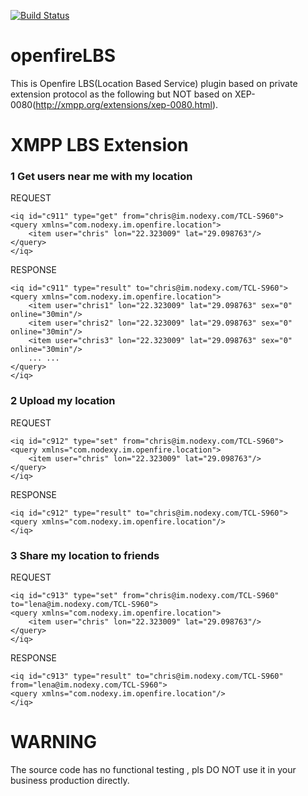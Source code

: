 [![Build Status](https://drone.io/github.com/node/openfireLBS/status.png)](https://drone.io/github.com/node/openfireLBS/latest)


openfireLBS
===========

This is Openfire LBS(Location Based Service) plugin based on private extension protocol as the following but NOT based on XEP-0080(http://xmpp.org/extensions/xep-0080.html).


XMPP LBS Extension
==

### 1 Get users near me with my location

REQUEST

    <iq id="c911" type="get" from="chris@im.nodexy.com/TCL-S960">
	<query xmlns="com.nodexy.im.openfire.location">
		<item user="chris" lon="22.323009" lat="29.098763"/>
	</query>
    </iq>

RESPONSE

    <iq id="c911" type="result" to="chris@im.nodexy.com/TCL-S960">
	<query xmlns="com.nodexy.im.openfire.location">
		<item user="chris1" lon="22.323009" lat="29.098763" sex="0" online="30min"/>
		<item user="chris2" lon="22.323009" lat="29.098763" sex="0" online="30min"/>
		<item user="chris3" lon="22.323009" lat="29.098763" sex="0" online="30min"/>
		... ...
	</query>
    </iq>
    
### 2 Upload my location 

REQUEST

    <iq id="c912" type="set" from="chris@im.nodexy.com/TCL-S960">
	<query xmlns="com.nodexy.im.openfire.location">
		<item user="chris" lon="22.323009" lat="29.098763"/>
	</query>
    </iq>

RESPONSE

    <iq id="c912" type="result" to="chris@im.nodexy.com/TCL-S960">
	<query xmlns="com.nodexy.im.openfire.location"/>
    </iq>


### 3 Share my location to friends 

REQUEST

    <iq id="c913" type="set" from="chris@im.nodexy.com/TCL-S960" to="lena@im.nodexy.com/TCL-S960">
	<query xmlns="com.nodexy.im.openfire.location">
		<item user="chris" lon="22.323009" lat="29.098763"/>
	</query>
    </iq>

RESPONSE

    <iq id="c913" type="result" to="chris@im.nodexy.com/TCL-S960" from="lena@im.nodexy.com/TCL-S960">
	<query xmlns="com.nodexy.im.openfire.location"/>
    </iq>


WARNING
==
The source code has no functional testing , pls DO NOT use it in your business production directly.
